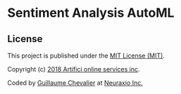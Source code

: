 
# Sentiment Analysis AutoML

## License

This project is published under the [MIT License (MIT)](LICENSE).

Copyright (c) [2018 Artifici online services inc](https://github.com/ArtificiAI).

Coded by [Guillaume Chevalier](https://github.com/guillaume-chevalier) at [Neuraxio Inc.](https://github.com/Neuraxio)
